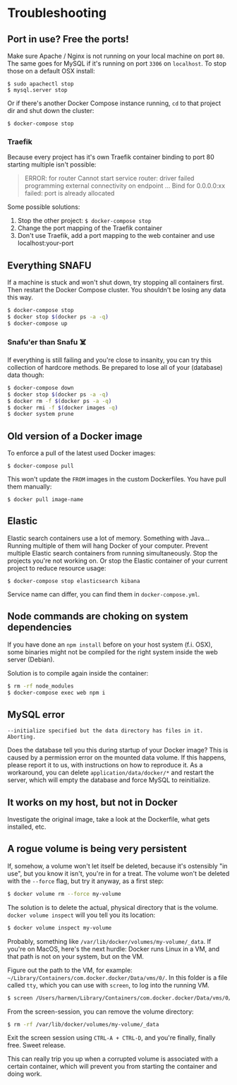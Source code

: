# Troubleshooting
## Port in use? Free the ports!
Make sure Apache / Nginx is not running on your local machine on port `80`.
The same goes for MySQL if it's running on port `3306` on `localhost`.
To stop those on a default OSX install:
```
$ sudo apachectl stop
$ mysql.server stop
```
Or if there's another Docker Compose instance running, `cd` to that project dir and shut down the cluster:
```bash
$ docker-compose stop
```

### Traefik

Because every project has it's own Traefik container binding to port 80 starting multiple isn't possible:

> ERROR: for router  Cannot start service router: driver failed programming external connectivity on endpoint ... Bind for 0.0.0.0:xx failed: port is already allocated

Some possible solutions:

1. Stop the other project: `$ docker-compose stop`
2. Change the port mapping of the Traefik container
3. Don't use Traefik, add a port mapping to the web container and use localhost:your-port

## Everything SNAFU
If a machine is stuck and won't shut down, try stopping all containers first.
Then restart the Docker Compose cluster. You shouldn't be losing any data this way.

```bash
$ docker-compose stop
$ docker stop $(docker ps -a -q)
$ docker-compose up
```

### Snafu'er than Snafu ☠️
If everything is still failing and you're close to insanity, you can try this collection of hardcore methods. Be prepared to lose all of your (database) data though:
```bash
$ docker-compose down
$ docker stop $(docker ps -a -q)
$ docker rm -f $(docker ps -a -q)
$ docker rmi -f $(docker images -q)
$ docker system prune
```

## Old version of a Docker image
To enforce a pull of the latest used Docker images:
```
$ docker-compose pull
```

This won't update the `FROM` images in the custom Dockerfiles. You have pull them manually:

```
$ docker pull image-name
```

## Elastic

Elastic search containers use a lot of memory. Something with Java... Running multiple of them will hang Docker of your computer. Prevent multiple Elastic search containers from running simultaneously. Stop the projects you're not working on. Or stop the Elastic container of your current project to reduce resource usage:

```
$ docker-compose stop elasticsearch kibana
```

Service name can differ, you can find them in `docker-compose.yml`.

## Node commands are choking on system dependencies
If you have done an `npm install` before on your host system (f.i. OSX), some binaries might not be compiled for the right system inside the web server (Debian). 

Solution is to compile again inside the container:
```bash
$ rm -rf node_modules
$ docker-compose exec web npm i
```

## MySQL error
```
--initialize specified but the data directory has files in it. Aborting.
```
Does the database tell you this during startup of your Docker image?
This is caused by a permission error on the mounted data volume. If this happens, please report it to us, with instructions on how to reproduce it.
As a workaround, you can delete `application/data/docker/*` and restart the server, which will empty the database and force MySQL to reinitialize.

## It works on my host, but not in Docker
Investigate the original image, take a look at the Dockerfile, what gets installed, etc. 

## A rogue volume is being very persistent
If, somehow, a volume won't let itself be deleted, because it's ostensibly "in use", but you know it isn't, you're in for a treat.
The volume won't be deleted with the `--force` flag, but try it anyway, as a first step:

```bash
$ docker volume rm --force my-volume
```

The solution is to delete the actual, physical directory that is the volume. `docker volume inspect` will you tell you its location:

```bash
$ docker volume inspect my-volume
```

Probably, something like `/var/lib/docker/volumes/my-volume/_data`. 
If you're on MacOS, here's the next hurdle: Docker runs Linux in a VM, and that path is not on your system, but on the VM.

Figure out the path to the VM, for example: `~/Library/Containers/com.docker.docker/Data/vms/0/`. In this folder is a file called `tty`, which you can use with `screen`, to log into the running VM.

```bash
$ screen /Users/harmen/Library/Containers/com.docker.docker/Data/vms/0/tty
```

From the screen-session, you can remove the volume directory:

```bash
$ rm -rf /var/lib/docker/volumes/my-volume/_data
```

Exit the screen session using `CTRL-A + CTRL-D`, and you're finally, finally free. Sweet release.

This can really trip you up when a corrupted volume is associated with a certain container, which will prevent you from starting the container and doing work.
